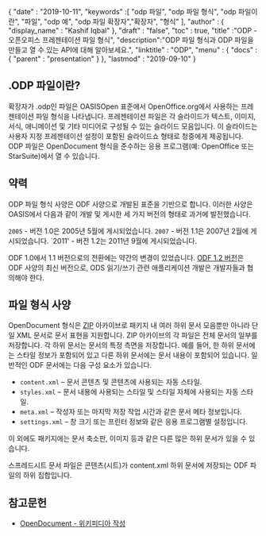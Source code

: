 {
  "date" : "2019-10-11",
  "keywords" :[ "odp 파일", "odp 파일 형식", "odp 파일이란", "파일", "odp 예", "odp 파일 확장자","확장자", "형식" ],
  "author" : {
    "display_name" : "Kashif Iqbal"
},
  "draft" : "false",
  "toc" : true,
  "title" :"ODP - 오픈오피스 프레젠테이션 파일 형식",
  "description":"ODP 파일 형식과 ODP 파일을 만들고 열 수 있는 API에 대해 알아보세요.",
  "linktitle" : "ODP",
  "menu" : {
    "docs" : {
      "parent" : "presentation"
}
},
  "lastmod" : "2019-09-10"
}

## .ODP 파일이란?

확장자가 .odp인 파일은 OASISOpen 표준에서 OpenOffice.org에서 사용하는 프레젠테이션 파일 형식을 나타냅니다. 프레젠테이션 파일은 각 슬라이드가 텍스트, 이미지, 서식, 애니메이션 및 기타 미디어로 구성될 수 있는 슬라이드 모음입니다. 이 슬라이드는 사용자 지정 프레젠테이션 설정이 포함된 슬라이드쇼 형태로 청중에게 제공됩니다. ODP 파일은 OpenDocument 형식을 준수하는 응용 프로그램(예: OpenOffice 또는 StarSuite)에서 열 수 있습니다.

## 약력

ODP 파일 형식 사양은 ODF 사양으로 개발된 표준을 기반으로 합니다. 이러한 사양은 OASIS에서 다음과 같이 개발 및 게시한 세 가지 버전의 형태로 과거에 발전했습니다.

`2005` - 버전 1.0은 2005년 5월에 게시되었습니다.
`2007` - 버전 1.1은 2007년 2월에 게시되었습니다.
`2011' - 버전 1.2는 2011년 9월에 게시되었습니다.

ODF 1.0에서 1.1 버전으로의 전환에는 약간의 변경이 있었습니다. [ODF 1.2 버전](https://www.oasis-open.org/standards#opendocumentv1.2)은 ODF 사양의 최신 버전으로, ODS 읽기/쓰기 관련 애플리케이션 개발은 개발자들과 협의해야 한다.

## 파일 형식 사양

OpenDocument 형식은 [ZIP](https://docs.fileformat.com/compression/zip/) 아카이브로 패키지 내 여러 하위 문서 모음뿐만 아니라 단일 XML 문서로 문서 표현을 지원합니다. ZIP 아카이브의 각 파일은 전체 문서의 일부를 저장합니다. 각 하위 문서는 문서의 특정 측면을 저장합니다. 예를 들어, 한 하위 문서에는 스타일 정보가 포함되어 있고 다른 하위 문서에는 문서 내용이 포함되어 있습니다. 일반적인 ODF 문서에는 다음 구성 요소가 있습니다.

* `content.xml` – 문서 콘텐츠 및 콘텐츠에 사용되는 자동 스타일.
* `styles.xml` – 문서 내용에 사용되는 스타일 및 스타일 자체에 사용되는 자동 스타일.
* `meta.xml` – 작성자 또는 마지막 저장 작업 시간과 같은 문서 메타 정보입니다.
* `settings.xml` – 창 크기 또는 프린터 정보와 같은 응용 프로그램별 설정입니다.

이 외에도 패키지에는 문서 축소판, 이미지 등과 같은 다른 많은 하위 문서가 있을 수 있습니다.

스프레드시트 문서 파일은 콘텐츠(시트)가 content.xml 하위 문서에 저장되는 ODF 파일의 하위 집합입니다.

## 참고문헌

* [OpenDocument - 위키피디아 작성](https://en.wikipedia.org/wiki/OpenDocument)

